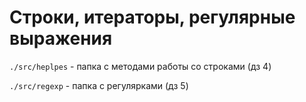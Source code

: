 # Строки, итераторы, регулярные выражения

```./src/heplpes``` - папка с методами работы со строками (дз 4)

```./src/regexp``` - папка с регулярками (дз 5)